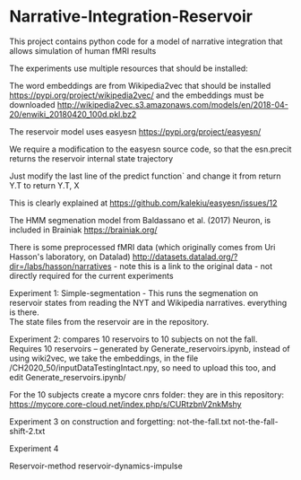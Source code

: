# Narrative-Integration-Reservoir
This project contains python code for a model of narrative integration that allows simulation of human fMRI results

The experiments use multiple resources that should be installed:

The word embeddings are from Wikipedia2vec that should be installed
https://pypi.org/project/wikipedia2vec/
and the embeddings must be downloaded
http://wikipedia2vec.s3.amazonaws.com/models/en/2018-04-20/enwiki_20180420_100d.pkl.bz2

The reservoir model uses easyesn
https://pypi.org/project/easyesn/

We require a modification to the easyesn source code, so that the esn.precit returns the reservoir internal state trajectory

Just modify the last line of the predict function` and change it from
return Y.T to return Y.T, X

This is clearly explained at
https://github.com/kalekiu/easyesn/issues/12

The HMM segmenation model from Baldassano et al. (2017) Neuron, is included in Brainiak
https://brainiak.org/

There is some preprocessed fMRI data (which originally comes from Uri Hasson's laboratory, on Datalad)
http://datasets.datalad.org/?dir=/labs/hasson/narratives  - note this is a link to the original data - not directly required for the current experiments

Experiment 1: Simple-segmentation - This runs the segmenation on reservoir states from reading the NYT and Wikipedia narratives. everything is there.  
The state files from the reservoir are in the repository.  

Experiment 2:  compares 10 reservoirs to 10 subjects on not the fall.
Requires 10 reservoirs – generated by Generate_reservoirs.ipynb, instead of using wiki2vec, we take the embeddings, 
in the file /CH2020_50/inputDataTestingIntact.npy, so need to upload this too, and edit Generate_reservoirs.ipynb/

For the 10 subjects create a mycore cnrs folder: they are in this repository: 
https://mycore.core-cloud.net/index.php/s/CURtzbnV2nkMshy

Experiment 3 on construction and forgetting:
not-the-fall.txt
not-the-fall-shift-2.txt

Experiment 4

Reservoir-method
reservoir-dynamics-impulse



